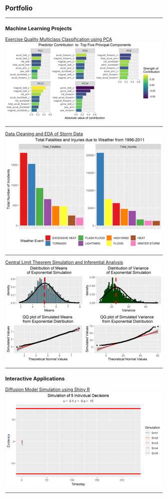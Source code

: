 ## Portfolio

---

### Machine Learning Projects 

[Exercise Quality Multiclass Classification using PCA](https://afenne4.github.io/Weight-Training-Classification/)
<br>
<img src="images/pcaplot2.png?raw=true"/>

---

[Data Cleaning and EDA of Storm Data](https://afenne4.github.io/Reproducible-Research-CP2/)
<br>
<img src="images/Stormplot.png?raw=true"/>

---
[Central Limit Theorem Simulation and Inferential Analysis](https://afenne4.github.io/Exponential-Simulation-and-Inferential-Analysis/)
<br>
<img src="images/Simulationplots.png?raw=true"/>

---
### Interactive Applications
[Diffusion Model Simulation using Shiny R](http://alex-fennell.shinyapps.io/diffusion_simulation/?_ga=2.245169286.289057636.1656100003-490609204.1652300330)
<br>
<img src="images/plot of Decision Time course-1.gif?raw=true"/>

---


